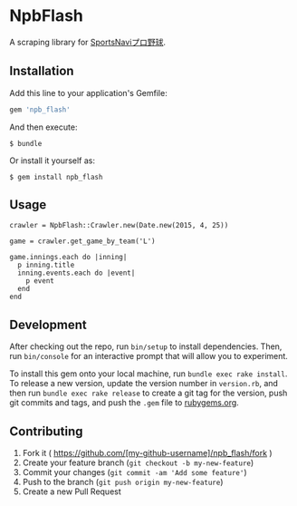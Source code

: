 # NpbFlash

A scraping library for [SportsNaviプロ野球](http://baseball.yahoo.co.jp/npb/).

## Installation

Add this line to your application's Gemfile:

```ruby
gem 'npb_flash'
```

And then execute:

    $ bundle

Or install it yourself as:

    $ gem install npb_flash

## Usage

```
crawler = NpbFlash::Crawler.new(Date.new(2015, 4, 25))

game = crawler.get_game_by_team('L')

game.innings.each do |inning|
  p inning.title
  inning.events.each do |event|
    p event
  end
end
```

## Development

After checking out the repo, run `bin/setup` to install dependencies. Then, run `bin/console` for an interactive prompt that will allow you to experiment.

To install this gem onto your local machine, run `bundle exec rake install`. To release a new version, update the version number in `version.rb`, and then run `bundle exec rake release` to create a git tag for the version, push git commits and tags, and push the `.gem` file to [rubygems.org](https://rubygems.org).

## Contributing

1. Fork it ( https://github.com/[my-github-username]/npb_flash/fork )
2. Create your feature branch (`git checkout -b my-new-feature`)
3. Commit your changes (`git commit -am 'Add some feature'`)
4. Push to the branch (`git push origin my-new-feature`)
5. Create a new Pull Request
